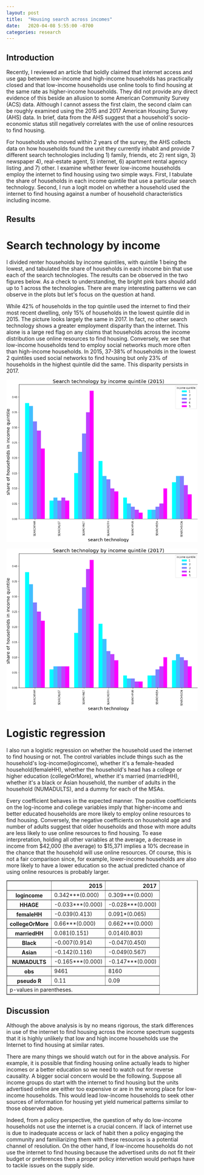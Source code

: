 ```yaml
---
layout: post
title:  "Housing search across incomes"
date:   2020-04-08 5:55:00 -0700
categories: research
---
```


## Introduction 

Recently, I reviewed an article that boldly claimed that internet access and use gap between low-income and high-income households has practically closed and that low-income households use online tools to find housing at the same rate as higher-income households. They did not provide any direct evidence of this beside an allusion to some American Community Survey (ACS) data. Although I cannot assess the first claim, the second claim can be roughly examined using the 2015 and 2017 American Housing Survey (AHS) data. In brief, data from the AHS suggest that a household's socio-economic status still negatively correlates with the use of online resources to find housing.


For households who moved within 2 years of the survey, the AHS collects data on how households found the unit they currently inhabit and provide 7 different search technologies including 1) family, friends, etc 2) rent sign, 3) newspaper 4), real-estate agent, 5) internet, 6) apartment rental agency listing ,and 7) other. I examine whether fewer low-income households employ the internet to find housing using two simple ways. First, I tabulate the share of households in each income quintile that use a particular search technology. Second, I run a logit model on whether a household used the internet to find housing against a number of household characteristics including income. 


## Results

# Search technology by income

I divided renter households by income quintiles, with quintile 1 being the lowest, and tabulated the share of households in each income bin that use each of the search technologies. The results can be observed in the two figures below. As a check to understanding, the bright pink bars should add up to 1 across the technologies. There are many interesting patterns we can observe in the plots but let's focus on the question at hand. 


While 42% of households in the top quintile used the internet to find their most recent dwelling, only 15% of households in the lowest quintile did in 2015. The picture looks largely the same in 2017. In fact, no other search technology shows a greater employment disparity than the internet. This alone is a large red flag on any claims that households across the income distribution use online resources to find housing. Conversely, we see that low-income households tend to employ social networks much more often than high-income households. In 2015, 37-38% of households in the lowest 2 quintiles used social networks to find housing but only 23% of households in the highest quintile did the same. This disparity persists in 2017. 

![searchTech2015](/images/searchTech_2015.png)

![searchTech2017](/images/searchTech_2017.png)

# Logistic regression

I also run a logistic regression on whether the household used the internet to find housing or not. The control variables include things such as the household's log-income(logincome), whether it's a female-headed household(femaleHH), whether the household's head has a college or higher education (collegeOrMore), whether it's married (marriedHH), whether it's a black or Asian household, the number of adults in the household (NUMADULTS), and a dummy for each of the MSAs. 


Every coefficient behaves in the expected manner. The positive coefficients on the log-income and college variables imply that higher-income and better educated households are more likely to employ online resources to find housing. Conversely, the negative coefficients on household age and number of adults suggest that older households and those with more adults are less likely to use online resources to find housing. To ease interpretation, holding all other variables at the average, a decrease in income from $42,000 (the average) to $15,371 implies a 10% decrease in the chance that the household will use online resources. Of course, this is not a fair comparison since, for example, lower-income households are also more likely to have a lower education so the actual predicted chance of using online resources is probably larger. 

<div class="output_html rendered_html output_subarea output_execute_result">
<div>
<style scoped>
    .dataframe tbody tr th:only-of-type {
        vertical-align: middle;
    }

    .dataframe tbody tr th {
        vertical-align: top;
    }

    .dataframe thead th {
        text-align: right;
    }
</style>
<table border="1" class="dataframe">
  <thead>
    <tr style="text-align: right;">
      <th></th>
      <th>2015</th>
      <th>2017</th>
    </tr>
  </thead>
  <tfoot><tr><td colspan="3">p-values in parentheses.</td></tr></tfoot>
  <tbody>
    <tr>
      <th>logincome</th>
      <td>0.342***(0.000)</td>
      <td>0.309***(0.000)</td>
    </tr>
    <tr>
      <th>HHAGE</th>
      <td>-0.033***(0.000)</td>
      <td>-0.028***(0.000)</td>
    </tr>
    <tr>
      <th>femaleHH</th>
      <td>-0.039(0.413)</td>
      <td>0.091*(0.065)</td>
    </tr>
    <tr>
      <th>collegeOrMore</th>
      <td>0.66***(0.000)</td>
      <td>0.662***(0.000)</td>
    </tr>
    <tr>
      <th>marriedHH</th>
      <td>0.081(0.151)</td>
      <td>0.014(0.803)</td>
    </tr>
    <tr>
      <th>Black</th>
      <td>-0.007(0.914)</td>
      <td>-0.047(0.450)</td>
    </tr>
    <tr>
      <th>Asian</th>
      <td>-0.142(0.116)</td>
      <td>-0.049(0.567)</td>
    </tr>
    <tr>
      <th>NUMADULTS</th>
      <td>-0.165***(0.000)</td>
      <td>-0.147***(0.000)</td>
    </tr>
    <tr>
      <th>obs</th>
      <td>9461</td>
      <td>8160</td>
    </tr>
    <tr>
      <th>pseudo R</th>
      <td>0.11</td>
      <td>0.09</td>
    </tr>
  </tbody>
</table>
</div>
</div>

## Discussion

Although the above analysis is by no means rigorous, the stark differences in use of the internet to find housing across the income spectrum suggests that it is highly unlikely that low and high income households use the Internet to find housing at similar rates.


There are many things we should watch out for in the above analysis. For example, it is possible that finding housing online actually leads to higher incomes or a better education so we need to watch out for reverse causality. A bigger social concern would be the following. Suppose all income groups do start with the internet to find housing but the units advertised online are either too expensive or are in the wrong place for low-income households. This would lead low-income households to seek other sources of information for housing yet yield numerical patterns similar to those observed above.


Indeed, from a policy perspective, the question of why do low-income households not use the internet is a crucial concern. If lack of internet use is due to inadequate access or lack of habit then a policy engaging the community and familiarizing them with these resources is a potential channel of resolution. On the other hand, if low-income households do not use the internet to find housing because the advertised units do not fit their budget or preferences then a proper policy intervetion would perhaps have to tackle issues on the supply side. 

